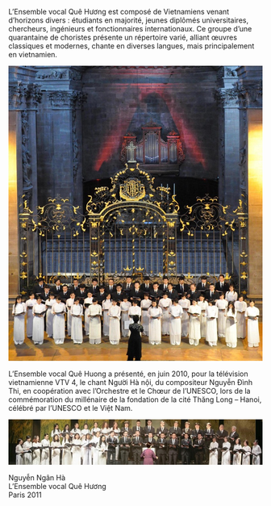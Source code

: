 <!--
title: Ensemble Vocal Que-Huong introduction
author: Ngân Hà
-->

L’Ensemble vocal Quê Hương est composé de Vietnamiens venant d’horizons divers : étudiants en majorité, jeunes diplômés universitaires, chercheurs, ingénieurs et fonctionnaires internationaux. Ce groupe d’une quarantaine de choristes présente un répertoire varié, alliant œuvres classiques et modernes, chante en diverses langues, mais principalement en vietnamien.

![](03.jpg)

L’Ensemble vocal  Quê Huong a  présenté, en juin 2010, pour la télévision vietnamienne VTV 4, le chant Người Hà nội, du compositeur Nguyễn Đình Thi, en coopération avec  l’Orchestre et le Chœur de l’UNESCO, lors de la commémoration du millénaire de la fondation de la cité Thăng Long – Hanoi, célébré par l’UNESCO et le Việt Nam.

![](04.jpg)
 
Nguyễn Ngân Hà  
L’Ensemble vocal Quê Hương  
Paris 2011